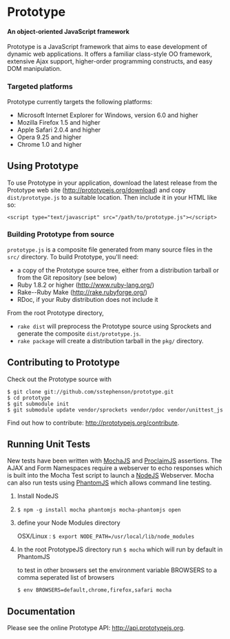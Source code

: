 Prototype
=========

#### An object-oriented JavaScript framework ####

Prototype is a JavaScript framework that aims to ease development of dynamic 
web applications.  It offers a familiar class-style OO framework, extensive
Ajax support, higher-order programming constructs, and easy DOM manipulation.

### Targeted platforms ###

Prototype currently targets the following platforms:

* Microsoft Internet Explorer for Windows, version 6.0 and higher
* Mozilla Firefox 1.5 and higher
* Apple Safari 2.0.4 and higher
* Opera 9.25 and higher
* Chrome 1.0 and higher

Using Prototype
---------------

To use Prototype in your application, download the latest release from the 
Prototype web site (<http://prototypejs.org/download>) and copy 
`dist/prototype.js` to a suitable location. Then include it in your HTML
like so:

    <script type="text/javascript" src="/path/to/prototype.js"></script>

### Building Prototype from source ###

`prototype.js` is a composite file generated from many source files in 
the `src/` directory. To build Prototype, you'll need:

* a copy of the Prototype source tree, either from a distribution tarball or
  from the Git repository (see below)
* Ruby 1.8.2 or higher (<http://www.ruby-lang.org/>)
* Rake--Ruby Make (<http://rake.rubyforge.org/>)
* RDoc, if your Ruby distribution does not include it

From the root Prototype directory,

* `rake dist` will preprocess the Prototype source using Sprockets and 
  generate the composite `dist/prototype.js`.
* `rake package` will create a distribution tarball in the 
  `pkg/` directory.

Contributing to Prototype
-------------------------

Check out the Prototype source with 

    $ git clone git://github.com/sstephenson/prototype.git
    $ cd prototype
    $ git submodule init
    $ git submodule update vendor/sprockets vendor/pdoc vendor/unittest_js

Find out how to contribute: <http://prototypejs.org/contribute>.

Running Unit Tests
-------------

New tests have been written with [MochaJS](http://visionmedia.github.io/mocha/) and [ProclaimJS](https://github.com/rowanmanning/proclaim) assertions. The AJAX and Form Namespaces require a webserver to echo responses which is built into the Mocha Test script to launch a [NodeJS](http://nodejs.org/) Webserver. Mocha can also run tests using [PhantomJS](http://phantomjs.org/) which allows command line testing.

 1. Install NodeJS
 2. `$ npm -g install mocha phantomjs mocha-phantomjs open`
 3. define your Node Modules directory
 
    OSX/Linux : `$ export NODE_PATH=/usr/local/lib/node_modules`
 4. In the root PrototypeJS directory run `$ mocha` which will run by default in PhantomJS

    to test in other browsers set the environment variable BROWSERS to a comma seperated list of browsers
    
    `$ env BROWSERS=default,chrome,firefox,safari mocha`
 


Documentation
-------------

Please see the online Prototype API: <http://api.prototypejs.org>.